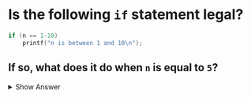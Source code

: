 # Is the following `if` statement legal?

```c
if (n == 1-10)
    printf("n is between 1 and 10\n");
```

## If so, what does it do when `n` is equal to `5`?

<details>
<summary>Show Answer</summary>

- The statement is syntactically legal C code, but it does not logically check if `n` is between `1` and `10`. It only checks if `n` is exactly equal to `-9`.
- If `n` is equal to `5` and since it's not equal to `-9`, `(n == 1-10)` becomes false.

</details>
